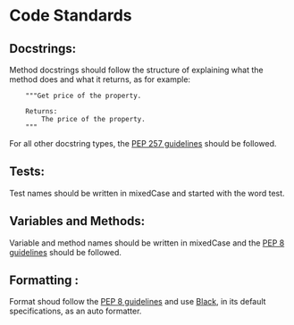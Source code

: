 # Code Standards

## Docstrings:
Method docstrings should follow the structure of explaining what the method does and what it returns, as for example:
```
    """Get price of the property.

    Returns:
        The price of the property.
    """
```

For all other docstring types, the [PEP 257 guidelines]( https://peps.python.org/pep-0257/) should be followed.

## Tests:
Test names should be written in mixedCase and started with the word test.
	

## Variables and Methods:
Variable and method names should be written in mixedCase and the [PEP 8 guidelines]( https://peps.python.org/pep-0008/#global-variable-names) should be followed.
	

## Formatting : 
Format shoud follow the [PEP 8 guidelines]( https://peps.python.org/pep-0008/) and use [Black]( https://github.com/psf/black), in its default specifications, as an auto formatter.

